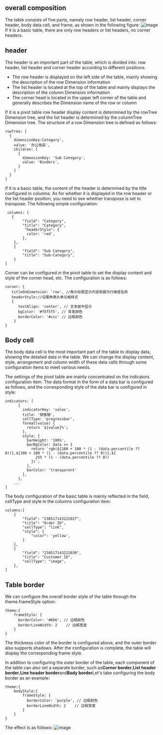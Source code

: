 ## overall composition

The table consists of five parts, namely row header, list header, corner header, body data cell, and frame, as shown in the following figure:
![image](https://lf9-dp-fe-cms-tos.byteorg.com/obj/bit-cloud/a222eb3ecfe32db85220dda05.png)
If it is a basic table, there are only row headers or list headers, no corner headers.

## header

The header is an important part of the table, which is divided into: row header, list header and corner header according to different positions.

*   The row header is displayed on the left side of the table, mainly showing the description of the row Dimension information
*   The list header is located at the top of the table and mainly displays the description of the column Dimension information
*   The corner head is located in the upper left corner of the table and generally describes the Dimension name of the row or column

If it is a pivot table row header display content is determined by the rowTree Dimension tree, and the list header is determined by the columnTree Dimension tree.
The structure of a row Dimension tree is defined as follows:

    rowTree: [
      {
        dimensionKey:Category',
        value: '办公用品',
        children: [
          {
            dimensionKey: 'Sub Category',
            value: 'Binders',
          }
        ]
      }
    ]

If it is a basic table, the content of the header is determined by the title configured in columns. As for whether it is displayed in the row header or the list header position, you need to see whether transpose is set to transpose. The following simple configuration:

     columns: [
       {
            "field": "Category",
            "title": "Category",
             "headerStyle": {
              color: 'red',
            },
        },
        {
            "field": "Sub Category",
            "title": "Sub-Category",
        }
    ]

Corner can be configured in the pivot table to set the display content and style of the corner head, etc. The configuration is as follows:

    corner: {
       titleOnDimension: 'row', //角头标题显示内容依据为行维度名称
       headerStyle://设置角表头单元格样式
       {
          textAlign: 'center', // 文本居中显示
          bgColor: '#f5f5f5', // 背景颜色
          borderColor: '#ccc' // 边框颜色
        }
    }

## Body cell

The body data cell is the most important part of the table to display data, showing the detailed data in the table. We can change the display content, style, arrangement and column width of these data cells through some configuration items to meet various needs.

The settings of the pivot table are mainly concentrated on the indicators configuration item. The data format in the form of a data bar is configured as follows, and the corresponding style of the data bar is configured in style:

    indicators: [
          {
            indicatorKey: 'sales',
            title: '销售额',
            cellType: 'progressbar',
            format(value) {
              return `${value}%`;
            },
            style: {
              barHeight: '100%',
              barBgColor: data => {
                return `rgb(${100 + 100 * (1 - (data.percentile ?? 0))},${100 + 100 * (1 - (data.percentile ?? 0))},${
                  255 * (1 - (data.percentile ?? 0))
                })`;
              },
              barColor: 'transparent'
            },
          },
        ...
    ]

The body configuration of the basic table is mainly reflected in the field, cellType and style in the columns configuration item:

    columns:[
        {
            "field": "230517143221027",
            "title": "Order ID",
            "cellType": "link",
            "style": {
                "color": 'yellow',
            }
        },
        {
            "field": "230517143221030",
            "title": "Customer ID",
            "cellType": "image",
        },
    ]

## Table border

We can configure the overall border style of the table through the theme.frameStyle option:

    theme:{
        frameStyle: {
          borderColor: '#666', // 边框颜色
          borderLineWidth: 2    // 边框宽度
        }
    }

The thickness color of the border is configured above, and the outer border also supports shadows. After the configuration is complete, the table will display the corresponding frame style.

In addition to configuring the outer border of the table, each component of the table can also set a separate border, such as**Corner border**,**List header border**,**Line header border**and**Body border**Let's take configuring the body border as an example:

    theme:{
        bodyStyle:{
            frameStyle: {
              borderColor: 'purple', // 边框颜色
              borderLineWidth: 2    // 边框宽度
            }
        }
    }

The effect is as follows:
![image](https://lf9-dp-fe-cms-tos.byteorg.com/obj/bit-cloud/b42a7699efcd4dfa8b8aa3a00.png)
